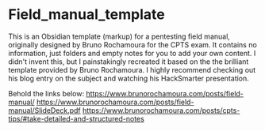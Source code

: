 # Field_manual_template
This is an Obsidian template (markup) for a pentesting field manual, originally designed by Bruno Rochamoura for the CPTS exam. 
It contains no information, just folders and empty notes for you to add your own content.
I didn't invent this, but I painstakingly recreated it based on the the brilliant template provided by Bruno Rochamoura. 
I highly recommend checking out his blog entry on the subject and watching his HackSmarter presentation.

Behold the links below:
https://www.brunorochamoura.com/posts/field-manual/
https://www.brunorochamoura.com/posts/field-manual/SlideDeck.pdf
https://www.brunorochamoura.com/posts/cpts-tips/#take-detailed-and-structured-notes
